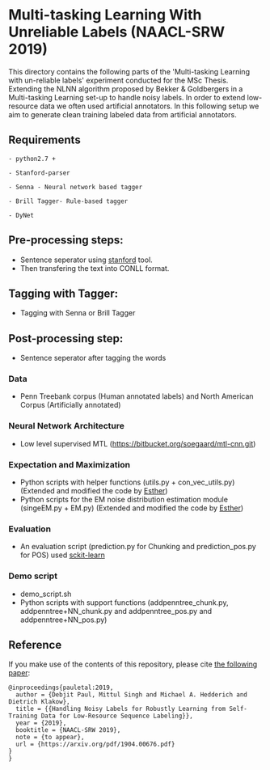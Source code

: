 
# Multi-tasking Learning With Unreliable Labels (NAACL-SRW 2019)
This directory contains the following parts of the 'Multi-tasking Learning with un-reliable labels' experiment conducted for the MSc Thesis.
Extending the NLNN algorithm proposed by Bekker & Goldbergers in a Multi-tasking Learning set-up to handle noisy labels. 
In order to extend low-resource data we often used artificial annotators.
In this following setup we aim to generate clean training labeled data from artificial annotators. 

## Requirements 
~~~~
- python2.7 +

- Stanford-parser

- Senna - Neural network based tagger

- Brill Tagger- Rule-based tagger

- DyNet 
~~~~
## Pre-processing steps: 
- Sentence seperator using [stanford](https://nlp.stanford.edu/software/tokenizer.shtml) tool.  
- Then transfering the text into CONLL format.

## Tagging with Tagger:
- Tagging with Senna or Brill Tagger

## Post-processing step: 
- Sentence seperator after tagging the words  

### Data 
- Penn Treebank corpus (Human annotated labels) and North American Corpus (Artificially annotated)

### Neural Network Architecture 
- Low level supervised MTL (https://bitbucket.org/soegaard/mtl-cnn.git)

### Expectation and Maximization

- Python scripts with helper functions (utils.py + con_vec_utils.py) (Extended and modified the code by [Esther](https://github.com/EstherMaria/NoisyLabelNeuralNetwork))
- Python scripts for the EM noise distribution estimation module (singeEM.py + EM.py) (Extended and modified the code by [Esther](https://github.com/EstherMaria/NoisyLabelNeuralNetwork))

### Evaluation

- An evaluation script (prediction.py for Chunking and prediction_pos.py for POS) used [sckit-learn](http://scikit-learn.org/)

### Demo script

- demo_script.sh
- Python scripts with support functions (addpenntree\_chunk.py, addpenntree+NN\_chunk.py and addpenntree\_pos.py and addpenntree+NN\_pos.py) 

## Reference

If you make use of the contents of this repository, please cite [the following paper](https://arxiv.org/abs/1904.00676):

```
@inproceedings{pauletal:2019,
  author = {Debjit Paul, Mittul Singh and Michael A. Hedderich and Dietrich Klakow},
  title = {{Handling Noisy Labels for Robustly Learning from Self-Training Data for Low-Resource Sequence Labeling}},
  year = {2019},
  booktitle = {NAACL-SRW 2019},
  note = {to appear},
  url = {https://arxiv.org/pdf/1904.00676.pdf}
}
}

